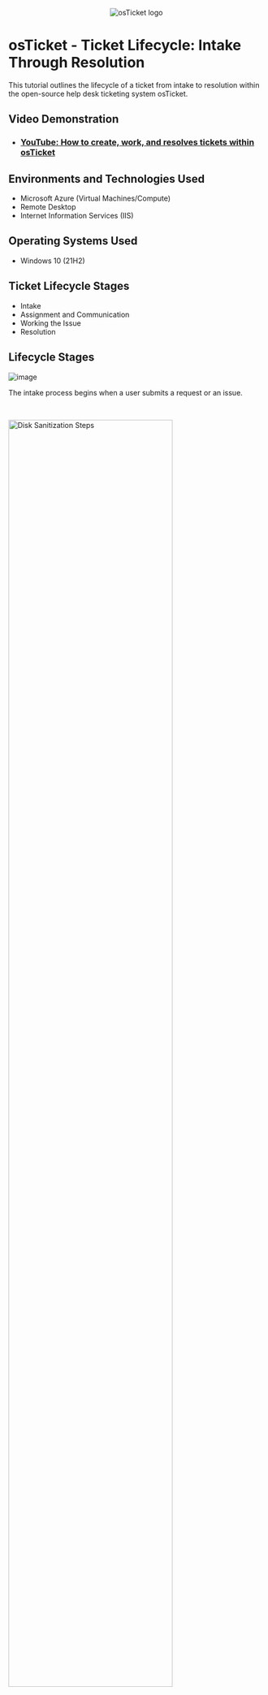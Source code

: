 
<p align="center">
<img src="https://i.imgur.com/Clzj7Xs.png" alt="osTicket logo"/>
</p>

<h1>osTicket - Ticket Lifecycle: Intake Through Resolution</h1>
This tutorial outlines the lifecycle of a ticket from intake to resolution within the open-source help desk ticketing system osTicket.<br />


<h2>Video Demonstration</h2>

- ### [YouTube: How to create, work, and resolves tickets within osTicket](https://www.youtube.com)

<h2>Environments and Technologies Used</h2>

- Microsoft Azure (Virtual Machines/Compute)
- Remote Desktop
- Internet Information Services (IIS)

<h2>Operating Systems Used </h2>

- Windows 10</b> (21H2)

<h2>Ticket Lifecycle Stages</h2>

- Intake
- Assignment and Communication
- Working the Issue
- Resolution

<h2>Lifecycle Stages</h2>

<p>

  ![image](https://github.com/user-attachments/assets/e20b8296-de6c-4976-8954-40235f393d34)

</p>
<p>
The intake process begins when a user submits a request or an issue.
</p>
<br />

<p>

  <img src="https://i.imgur.com/DJmEXEB.png" height="80%" width="80%" alt="Disk Sanitization Steps"/>

</p>
<p>
Assignment and Communication</h3> Once the ticket is created, it is assigned to an appropriate team member.
</p>
<br />

<p>

  <img src="https://i.imgur.com/DJmEXEB.png" height="80%" width="80%" alt="Disk Sanitization Steps"/>

</p>
<p>
Working the Issue</h3> This is where troubleshooting or resolution begins. The support agent works on fixing the issue reported by the user. This may involve interacting with other team members, testing potential solutions, or gathering additional resources.
</p>
<br />

<p>

  <img src="https://i.imgur.com/DJmEXEB.png" height="80%" width="80%" alt="Disk Sanitization Steps"/>

</p>
<p>
Resolution</h3> Once the issue is resolved, the support agent closes the ticket. A resolution note is typically added to document the fix or action taken, providing future reference for both the user and support team.
</p>
<br />
# ticket-lifecycle
